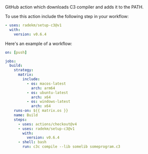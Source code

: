GitHub action which downloads C3 compiler and adds it to the PATH.

To use this action include the following step in your workflow:

```yaml
- uses: radekm/setup-c3@v1
  with:
    version: v0.6.4
```

Here's an example of a workflow:

```yaml
on: [push]

jobs:
  build:
    strategy:
      matrix:
        include:
          - os: macos-latest
            arch: arm64
          - os: ubuntu-latest
            arch: x64
          - os: windows-latest
            arch: x64
    runs-on: ${{ matrix.os }}
    name: Build
    steps:
      - uses: actions/checkout@v4
      - uses: radekm/setup-c3@v1
        with:
          version: v0.6.4
      - shell: bash
        run: c3c compile --lib somelib someprogram.c3
```
